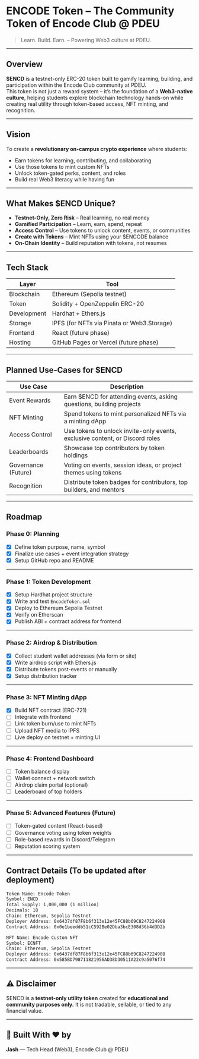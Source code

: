 # ENCODE Token – The Community Token of Encode Club @ PDEU

> Learn. Build. Earn. – Powering Web3 culture at PDEU.

---

## Overview

**$ENCD** is a testnet-only ERC-20 token built to gamify learning, building, and participation within the Encode Club community at PDEU.  
This token is not just a reward system – it’s the foundation of a **Web3-native culture**, helping students explore blockchain technology hands-on while creating real utility through token-based access, NFT minting, and recognition.

---

## Vision

To create a **revolutionary on-campus crypto experience** where students:
- Earn tokens for learning, contributing, and collaborating
- Use those tokens to mint custom NFTs
- Unlock token-gated perks, content, and roles
- Build real Web3 literacy while having fun

---

## What Makes $ENCD Unique?

- **Testnet-Only, Zero Risk** – Real learning, no real money
- **Gamified Participation** – Learn, earn, spend, repeat
- **Access Control** – Use tokens to unlock content, events, or communities
- **Create with Tokens** – Mint NFTs using your $ENCODE balance
- **On-Chain Identity** – Build reputation with tokens, not resumes

---

## Tech Stack

| Layer | Tool |
|-------|------|
| Blockchain | Ethereum (Sepolia testnet) |
| Token | Solidity + OpenZeppelin ERC-20 |
| Development | Hardhat + Ethers.js |
| Storage | IPFS (for NFTs via Pinata or Web3.Storage) |
| Frontend | React (future phase) |
| Hosting | GitHub Pages or Vercel (future phase) |

---

## Planned Use-Cases for $ENCD

| Use Case | Description |
|----------|-------------|
| Event Rewards | Earn $ENCD for attending events, asking questions, building projects |
| NFT Minting | Spend tokens to mint personalized NFTs via a minting dApp |
| Access Control | Use tokens to unlock invite-only events, exclusive content, or Discord roles |
| Leaderboards | Showcase top contributors by token holdings |
| Governance (Future) | Voting on events, session ideas, or project themes using tokens |
| Recognition | Distribute token badges for contributors, top builders, and mentors |

---

## Roadmap

### Phase 0: Planning
- [x] Define token purpose, name, symbol
- [x] Finalize use cases + event integration strategy
- [x] Setup GitHub repo and README

---

### Phase 1: Token Development 
- [x] Setup Hardhat project structure
- [x] Write and test `EncodeToken.sol`
- [x] Deploy to Ethereum Sepolia Testnet
- [x] Verify on Etherscan
- [x] Publish ABI + contract address for frontend

---

### Phase 2: Airdrop & Distribution
- [x] Collect student wallet addresses (via form or site)
- [x] Write airdrop script with Ethers.js
- [x] Distribute tokens post-events or manually
- [x] Setup distribution tracker

---

### Phase 3: NFT Minting dApp
- [x] Build NFT contract (ERC-721)
- [ ] Integrate with frontend
- [ ] Link token burn/use to mint NFTs
- [ ] Upload NFT media to IPFS
- [ ] Live deploy on testnet + minting UI

---

### Phase 4: Frontend Dashboard
- [ ] Token balance display
- [ ] Wallet connect + network switch
- [ ] Airdrop claim portal (optional)
- [ ] Leaderboard of top holders

---

### Phase 5: Advanced Features (Future)
- [ ] Token-gated content (React-based)
- [ ] Governance voting using token weights
- [ ] Role-based rewards in Discord/Telegram
- [ ] Reputation scoring system

---

## Contract Details (To be updated after deployment)

```txt
Token Name: Encode Token
Symbol: ENCD
Total Supply: 1,000,000 (1 million)
Decimals: 18
Chain: Ethereum, Sepolia Testnet
Deployer Address: 0x6437df87F8b6f313e12e45FC88b69C8247224908
Contract Address: 0x0e1beeddb51cC592Be02Dba3bcE308d36b4d3D2b
````

```txt
NFT Name: Encode Custom NFT 
Symbol: ECNFT
Chain: Ethereum, Sepolia Testnet
Deployer Address: 0x6437df87F8b6f313e12e45FC88b69C8247224908
Contract Address: 0x585BD798711821956AD38D30511A22c9a5076f74
````

---

## ⚠️ Disclaimer

\$ENCD is a **testnet-only utility token** created for **educational and community purposes only.**
It is not tradable, sellable, or tied to any financial value.

---

## 🙌 Built With ❤️ by

**Jash** — Tech Head (Web3), Encode Club @ PDEU
